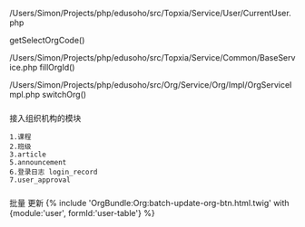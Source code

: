 /Users/Simon/Projects/php/edusoho/src/Topxia/Service/User/CurrentUser.php

getSelectOrgCode()


/Users/Simon/Projects/php/edusoho/src/Topxia/Service/Common/BaseService.php
fillOrgId()


/Users/Simon/Projects/php/edusoho/src/Org/Service/Org/Impl/OrgServiceImpl.php
switchOrg()


### 

接入组织机构的模块

    1.课程
    2.班级
    3.article
    5.announcement
    6.登录日志 login_record
    7.user_approval
    
###
 批量 更新
     {% include 'OrgBundle:Org:batch-update-org-btn.html.twig' with {module:'user', formId:'user-table'} %}